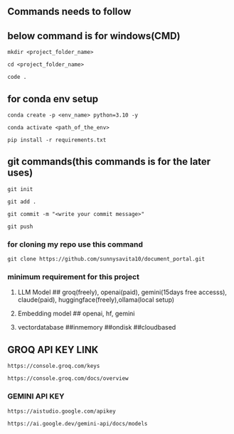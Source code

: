 ## Commands needs to follow

## below command is for windows(CMD)

```
mkdir <project_folder_name>
```

```
cd <project_folder_name>
```

```
code .
```

## for conda env setup

```
conda create -p <env_name> python=3.10 -y
```

```
conda activate <path_of_the_env>
```

```
pip install -r requirements.txt
```

## git commands(this commands is for the later uses)

```
git init
```

```
git add .
```

```
git commit -m "<write your commit message>"
```

```
git push
```
### for cloning my repo use this command

```
git clone https://github.com/sunnysavita10/document_portal.git
```

### minimum requirement for this project

1. LLM Model ## groq(freely), openai(paid), gemini(15days free accesss), claude(paid), huggingface(freely),ollama(local setup)

2. Embedding model ## openai, hf, gemini

3. vectordatabase ##inmemory ##ondisk ##cloudbased


## GROQ API KEY LINK
```
https://console.groq.com/keys

https://console.groq.com/docs/overview
```

### GEMINI API KEY
```
https://aistudio.google.com/apikey

https://ai.google.dev/gemini-api/docs/models
```
   
